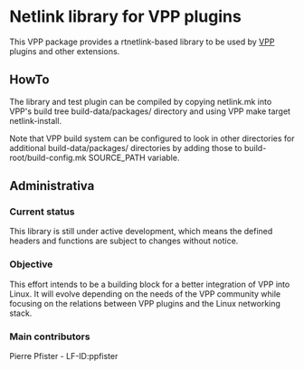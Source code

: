 # Netlink library for VPP plugins

This VPP package provides a rtnetlink-based library to be used by [VPP](http://fd.io/) plugins and other extensions.

## HowTo

The library and test plugin can be compiled by copying netlink.mk into VPP's build tree build-data/packages/ directory and using VPP make target netlink-install.

Note that VPP build system can be configured to look in other directories for additional build-data/packages/ directories by adding those to build-root/build-config.mk SOURCE_PATH variable.

## Administrativa

### Current status

This library is still under active development, which means the defined headers and functions are subject to changes without notice.

### Objective

This effort intends to be a building block for a better integration of VPP into Linux.
It will evolve depending on the needs of the VPP community while focusing on the relations between VPP plugins and the Linux networking stack.

### Main contributors

Pierre Pfister - LF-ID:ppfister


